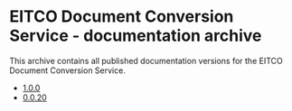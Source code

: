 
# EITCO Document Conversion Service - documentation archive

This archive contains all published documentation versions for the EITCO Document Conversion Service. 


 * [1.0.0](archive/1.0.0)
 * [0.0.20](archive/0.0.20)
